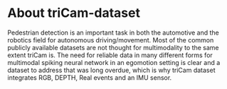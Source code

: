 # About triCam-dataset
Pedestrian detection is an important task in both the automotive and the robotics field for autonomous driving/movement. Most of the common publicly available datasets are not thought for multimodality to the same extent triCam is. The need for reliable data in many different forms for multimodal spiking neural network in an egomotion setting is clear and a dataset to address that was long overdue, which is why triCam dataset integrates RGB, DEPTH, Real events and an IMU sensor. 
